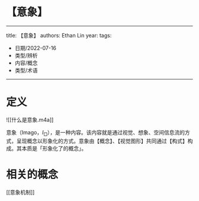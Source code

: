 # 【意象】


---
title: 【意象】
authors: Ethan Lin
year:
tags:
  - 日期/2022-07-16 
  - 类型/辨析 
  - 内容/概念 
  - 类型/术语 
---





# 定义


![[什么是意象.m4a]]

意象（Imago，$I_{\Box}$），是一种内容。该内容就是通过视觉、想象、空间信息流的方式，呈现概念以形象化的方式。意象由【概念】、【视觉图形】共同通过【构式】构成。其本质是「形象化了的概念」。


# 相关的概念

[[意象机制]]


